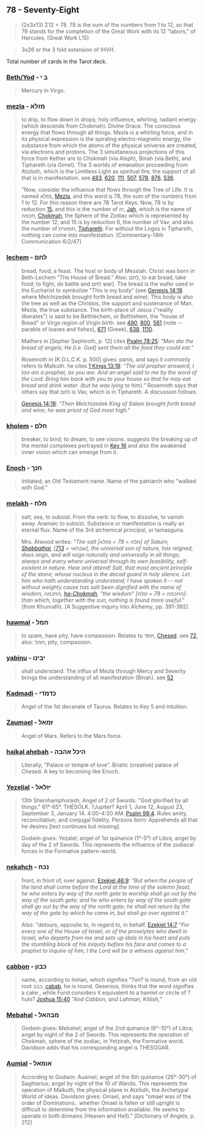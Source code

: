 ## 78 - Seventy-Eight
> (2x3x13) Σ12 = 78. 78 is the sum of the numbers from 1 to 12, so that 78 stands for the completion of the Great Work with its 12 "labors," of Hercules. (Great Work L15)

> 3x26 or the 3 fold extension of IHVH.

Total number of cards in the Tarot deck.

### [Beth/Yod](/keys/B.I) - ב י
> Mercury in Virgo.

### [mezla](/keys/MZLA) - מזלא
> to drip, to flow down in drops; holy influence, whirling, radiant energy (which descends from Chokmah). Divine Grace. The conscious energy that flows through all things. Mezla is a whirling force, and in its physical expression is the spiraling electro-magnetic energy, the substance from which the atoms of the physical universe are created, via electrons and protons. The 3 simultaneous projections of this force from Kether are to Chokmah (via Aleph), Binah (via Beth), and Tiphareth (via Gimel). The 3 worlds of emanation proceeding from Atziluth, which is the Limitless Light as spiritual fire, the support of all that is in manifestation. see [483](483), [620](620), [111](111), [507](507), [578](578), [876](876), [536](536).

> "Now, consider the influence that flows through the Tree of Life. It is named מזלא, [Mezla](/keys/MZLA), and this word is 78, the sum of the numbers from 1 to 12. For this reason there are 78 Tarot Keys. Now, 78 is by reduction [15](15), and this is the number of יה, [Jah](/keys/IH), which is the name of חכמה, [Chokmah](/keys/ChKMH), the Sphere of the Zodiac which is represented by the number 12; and 15 is by reduction 6, the number of Vav, and also the number of תפארת, [Tiphareth](/keys/ThPARTh). For without the Logos in Tiphareth, nothing can come into manifestation. [Commentary-14th Communication 6/2/47]

### [lechem](/keys/LChM) - לחם
> bread, food, a feast. The host or body of Messiah. Christ was born in Beth-Lechem "The House of Bread." Also: לחם, to eat bread, take food; to fight, do battle and לחם war). The bread is the wafer used in the Eucharist to symbolize "This is my body" (see [Genesis 14:18](http://biblehub.com/genesis/14-18.htm) where Melchizedek brought forth bread and wine). This body is also the tree as well as the Christos, the support and sustenance of Man. Mezla, the true substance. The birth-place of Jesus ("reality liberates") is said to be Bethlechem, or Bethlehem, the "house of Bread" or Virgo region of Virgin birth. see [490](490), [800](800), [581](581) (note -- parable of loaves and fishes), [671](671) (Greek), [638](638), [1110](1110).

> Mathers in [Sepher Sephiroth, p. 12] cites [Psalm 78:25](http://biblehub.com/psalms/78-25.htm): *"Men ate the bread of angels; He [i.e. God] sent them all the food they could eat."*

> Rosenroth in [K.D.L.C.K. p. 500] gives: panis, and says it commonly refers to Malkuth. he cites [1 Kings 13:18](http://biblehub.com/1_kings/13-18.htm): *"The old propher answerd, I too am a prophet, as you are. And an angel said to me by the word of the Lord: Bring him back with you to your house so that he may eat bread and drink water. (but he was lying to him)."* Rosenroth says that others say that לחם is Vav, which is in Tiphareth. A discussion follows.

> [Genesis 14:18](http://biblehub.com/genesis/14-18.htm): *"Then Melchizedek King of Salem brought forth bread and wine; he was priest of God most high."*

### [kholem](/keys/ChLM) - חלם
> breaker, to bind; to dream, to see visions. suggests the breaking up of the mental complexes portrayed in [Key 16](16) and also the awakened inner vision which can emerge from it.

### [Enoch](/keys/ChNK) - חנך
> Initiated; an Old Testament name. Name of the patriarch who "walked with God."

### [melakh](/keys/MLCh) - מלח
> salt; sea, to subsist. From the verb: to flow, to dissolve, to vanish away. Aramaic to subsist. Substance or manifestation is really an eternal flux. Name of the 3rd alchemical principal, or tamasguna.

> Mrs. Atwood writes: *"The salt [מלח = 78 = מזלא] of Saturn, [Shabbathai](/keys/ShBThAI), [שבתאי = [713](713)], the universal son of nature, has reigned, does reign, and will reign naturally and universally in all things; always and every where universal through its own feasibility, self-existent in nature. Hear and attend! Salt, that most ancient principle of the stone; whose nucleus in the decad guard in holy silence. Let him who hath understanding understand; I have spoken it -- not without weighty cause has salt been dignified with the name of wisdom, החכמה, [ha-Chokmah](/keys/HChKMH), "the wisdom" [החכמה = 78 = מלח]: than which, together with the sun, nothing is found more useful."* (from Khunrath). [A Suggestive inquiry into Alchemy, pp. 391-392]

### [hawmal](/keys/ChML) - חמל
> to spare, have pity, have compassion. Relates to חסד, [Chesed](/keys/ChSD). see [72](72), also: חמל, pity, compassion.

### [yabinu](/keys/IBINV) - יבינו
> shall understand. The influx of Mezla through Mercy and Severity brings the understanding of all manifestation (Binah). see [52](52)

### [Kadmadi](/keys/KDMDI) - כדמדי
> Angel of the 1st decanate of Taurus. Relates to Key 5 and intuition.

### [Zaumael](/keys/ZMAL) - זמאל
> Angel of Mars. Refers to the Mars force.

### [haikal ahebah](/keys/HIKL.AHBH) - היכל אהבה
> Literally, "Palace or temple of love". Briatic (creative) palace of Chesed. A key to becoming like Enoch.

### [Yezelial](/keys/IZLAL) - יזלאל
> 13th Shemhamphorash; Angel of 2 of Swords. "God glorified by all things." 61°-65°. THÉSOLK. ?Jupiter? April 1, June 12, August 23, September 3, January 14. 4:00-4:20 AM. [Psalm 98:4](http://biblehub.com/psalms/98-4.htm). Rules amity, reconciliation, and conjugal fidelity. Persons born: Apprehends all that he desires [text continues but missing].

> Godwin gives: Yezalel; angel of 1st quinance (1°-5°) of Libra; angel by day of the 2 of Swords. This represents the influence of the zodiacal forces in the Formative pattern-world.

### [nekahch](/keys/NKCh) - נכח
> front, in front of, over against. [Ezekiel 46:9](http://biblehub.com/ezekiel/46-9.htm): *"But when the people of the land shall come before the Lord at the time of the solemn feast, he who enters by way of the north gate to worship shall go out by the way of the south gate; and he who enters by way of the south gate shall go out by the way of the north gate; he shall not return by the way of the gate by which he came in, but shall go over against it."*

> Also: "detours, opposite to, in regard to, in behalf. [Ezekiel 14:7](http://biblehub.com/ezekiel/14-7.htm) *"For every one of the House of Israel, or of the proselytes who dwell in Israel, who departs from me and sets up idols in his heart and puts the stumbling block of his iniquity before his face and comes to a prophet to inquire of him, I the Lord will be a witness against him."*

### [cabbon](/keys/KBVN) - כבון
> name, according to Inman, which signifies "?on? is round, from an old root כבב, [cabab](/keys/KBB), he is round. Gesenius, thinks that the word signifies a cake , while Furst considers it equivalent to a hamlet or circle of ?huts? [Joshua 15:40](http://biblehub.com/joshua/15-40.htm) *"And Cabbon, and Lahman, Kitlish,"*

### [Mebahal](/keys/MBHAL) - מבהאל
> Godwin gives: Mebahel; angel of the 2nd quinance (6°-10°) of Libra; angel by night of the 2 of Swords. This represents the operation of Chokmah, sphere of the zodiac, in Yetzirah, the Formative world. Davidson adds that his corresponding angel is THESOGAR.

### [Aumial](/keys/AVMAL) - אומאל
> According to Godwin: Auamel; angel of the 6th quinance (26°-30°) of Sagittarius; angel by night of the 10 of Wands. This represents the operation of Malkuth, the physical plane in Atziluth, the Archetypal World of ideas. Davidson gives: Omael, and says "omael was of the order of Dominations.. whether Omael is fallen or still upright is difficult to determine from the information available. He seems to operate in both domains (Heaven and Hell)." [Dictionary of Angels, p. 212]